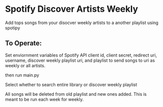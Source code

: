 # Spotify Discover Artists Weekly
 Add tops songs from your disocver weekly artists to a another playlist using spotipy

## To Operate:
Set enviornment variables of Spotify API client id, client secret,  redirect uri, username, discover weekly playlist uri, and playlist to send songs to uri as weekly or all artists.
 
then run main.py

Select whether to search entire library or discover weekly playlist

All songs will be deleted from old playlist and new ones added. This is meant to be run each week for weekly.
